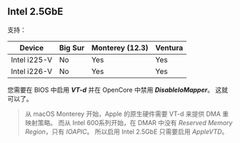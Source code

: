 ## Intel 2.5GbE

支持：

| Device       | Big Sur | Monterey (12.3) | Ventura |
| ------------ | ------- | --------------- | ------- |
| Intel i225-V | No      | Yes             | Yes     |
| Intel i226-V | No      | Yes             | Yes     |

您需要在 BIOS 中启用 ***VT-d*** 并在 OpenCore 中禁用 ***DisableIoMapper***。 这就可以了。

> 从 macOS Monterey 开始，Apple 的原生硬件需要 VT-d 来提供 DMA 重映射策略。 而从 Intel 600系列开始，在 DMAR 中没有 *Reserved Memory Region*，只有 *IOAPIC*。 所以启用 Intel 2.5GbE 只需要启用 *AppleVTD*。